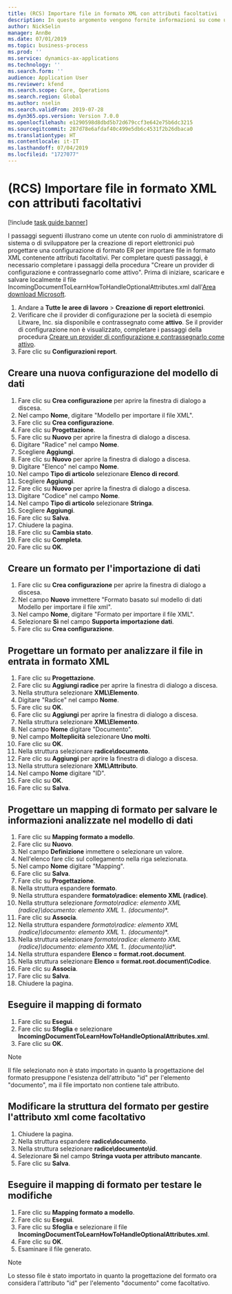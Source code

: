 ```yaml
---
title: (RCS) Importare file in formato XML con attributi facoltativi
description: In questo argomento vengono fornite informazioni su come un utente può progettare una configurazione di formato ER per importare file in formato XML con attributi facoltativi.
author: NickSelin
manager: AnnBe
ms.date: 07/01/2019
ms.topic: business-process
ms.prod: ''
ms.service: dynamics-ax-applications
ms.technology: ''
ms.search.form: ''
audience: Application User
ms.reviewer: kfend
ms.search.scope: Core, Operations
ms.search.region: Global
ms.author: nselin
ms.search.validFrom: 2019-07-28
ms.dyn365.ops.version: Version 7.0.0
ms.openlocfilehash: e1290598d8dbd5b72d679ccf3e642e75b6dc3215
ms.sourcegitcommit: 287d78e6afdaf40c499e5db6c4531f2b26dbaca0
ms.translationtype: HT
ms.contentlocale: it-IT
ms.lasthandoff: 07/04/2019
ms.locfileid: "1727077"
---
```

# <a name="rcs-import-files-in-xml-format-with-optional-attributes"></a>(RCS) Importare file in formato XML con attributi facoltativi

[!include [task guide banner](../../includes/task-guide-banner.md)]

I passaggi seguenti illustrano come un utente con ruolo di amministratore di sistema o di sviluppatore per la creazione di report elettronici può progettare una configurazione di formato ER per importare file in formato XML contenente attributi facoltativi. Per completare questi passaggi, è necessario completare i passaggi della procedura "Creare un provider di configurazione e contrassegnarlo come attivo". Prima di iniziare, scaricare e salvare localmente il file IncomingDocumentToLearnHowToHandleOptionalAttributes.xml dall'[Area download Microsoft](https://go.microsoft.com/fwlink/?linkid=874684).

1.  Andare a **Tutte le aree di lavoro** > **Creazione di report elettronici**.
2.  Verificare che il provider di configurazione per la società di esempio Litware, Inc. sia disponibile e contrassegnato come **attivo**. Se il provider di configurazione non è visualizzato, completare i passaggi della procedura [Creare un provider di configurazione e contrassegnarlo come attivo](er-configuration-provider-mark-it-active-2016-11.md).
3.  Fare clic su **Configurazioni report**.

## <a name="create-a-new-data-model-configuration"></a>Creare una nuova configurazione del modello di dati
1.  Fare clic su **Crea configurazione** per aprire la finestra di dialogo a discesa.
2.  Nel campo **Nome**, digitare "Modello per importare il file XML".
3.  Fare clic su **Crea configurazione**.
4.  Fare clic su **Progettazione**.
5.  Fare clic su **Nuovo** per aprire la finestra di dialogo a discesa.
6.  Digitare "Radice" nel campo **Nome**.
7.  Scegliere **Aggiungi**.
8.  Fare clic su **Nuovo** per aprire la finestra di dialogo a discesa.
9.  Digitare "Elenco" nel campo **Nome**.
10. Nel campo **Tipo di articolo** selezionare **Elenco di record**.
11. Scegliere **Aggiungi**.
12. Fare clic su **Nuovo** per aprire la finestra di dialogo a discesa.
13. Digitare "Codice" nel campo **Nome**.
14. Nel campo **Tipo di articolo** selezionare **Stringa**.
15. Scegliere **Aggiungi**.
16. Fare clic su **Salva**.
17. Chiudere la pagina.
18. Fare clic su **Cambia stato**.
19. Fare clic su **Completa**.
20. Fare clic su **OK**.

## <a name="create-a-format-for-data-import"></a>Creare un formato per l'importazione di dati
1.  Fare clic su **Crea configurazione** per aprire la finestra di dialogo a discesa.
2.  Nel campo **Nuovo** immettere "Formato basato sul modello di dati Modello per importare il file xml".
3.  Nel campo **Nome**, digitare "Formato per importare il file XML".
4.  Selezionare **Sì** nel campo **Supporta importazione dati**.
5.  Fare clic su **Crea configurazione**.

## <a name="design-a-format-to-parse-incoming-file-in-xml-format"></a>Progettare un formato per analizzare il file in entrata in formato XML
1.  Fare clic su **Progettazione**.
2.  Fare clic su **Aggiungi radice** per aprire la finestra di dialogo a discesa.
3.  Nella struttura selezionare **XML\Elemento**.
4.  Digitare "Radice" nel campo **Nome**.
5.  Fare clic su **OK**.
6.  Fare clic su **Aggiungi** per aprire la finestra di dialogo a discesa.
7.  Nella struttura selezionare **XML\Elemento**.
8.  Nel campo **Nome** digitare "Documento".
9.  Nel campo **Molteplicità** selezionare **Uno molti**.
10. Fare clic su **OK**.
11. Nella struttura selezionare **radice\documento**.
12. Fare clic su **Aggiungi** per aprire la finestra di dialogo a discesa.
13. Nella struttura selezionare **XML\Attributo**.
14. Nel campo **Nome** digitare "ID".
15. Fare clic su **OK**.
16. Fare clic su **Salva**.

## <a name="design-a-format-mapping-to-save-parsed-information-to-data-model"></a>Progettare un mapping di formato per salvare le informazioni analizzate nel modello di dati
1. Fare clic su **Mapping formato a modello**.
2. Fare clic su **Nuovo**.
3. Nel campo **Definizione** immettere o selezionare un valore.
4. Nell'elenco fare clic sul collegamento nella riga selezionata.
5. Nel campo **Nome** digitare "Mapping".
6. Fare clic su **Salva**.
7. Fare clic su **Progettazione**.
8. Nella struttura espandere **formato**.
9. Nella struttura espandere **formato\radice: elemento XML (radice)**.
10. Nella struttura selezionare **formato\radice: elemento XML (radice)\documento: elemento XML 1..* (documento)**.
11. Fare clic su **Associa**.
12. Nella struttura espandere **formato\radice: elemento XML (radice)\documento: elemento XML 1..* (documento)**.
13. Nella struttura selezionare **formato\radice: elemento XML (radice)\documento: elemento XML 1..* (documento)\id**.
14. Nella struttura espandere **Elenco = format.root.document**.
15. Nella struttura selezionare **Elenco = format.root.document\Codice**.
16. Fare clic su **Associa**.
17. Fare clic su **Salva**.
18. Chiudere la pagina.
 
## <a name="run-format-mapping"></a>Eseguire il mapping di formato
1. Fare clic su **Esegui**.
2. Fare clic su **Sfoglia** e selezionare **IncomingDocumentToLearnHowToHandleOptionalAttributes.xml**.
3. Fare clic su **OK**.

> [!NOTE]
> Il file selezionato non è stato importato in quanto la progettazione del formato presuppone l'esistenza dell'attributo "id" per l'elemento "documento", ma il file importato non contiene tale attributo.

## <a name="modify-format-structure-to-handle-xml-attribute-as-optional"></a>Modificare la struttura del formato per gestire l'attributo xml come facoltativo
1. Chiudere la pagina.
2. Nella struttura espandere **radice\documento**.
3. Nella struttura selezionare **radice\documento\id**.
4. Selezionare **Sì** nel campo **Stringa vuota per attributo mancante**.
5. Fare clic su **Salva**.
 
## <a name="run-format-mapping-to-test-changes"></a>Eseguire il mapping di formato per testare le modifiche
1. Fare clic su **Mapping formato a modello**.
2. Fare clic su **Esegui**.
3. Fare clic su **Sfoglia** e selezionare il file **IncomingDocumentToLearnHowToHandleOptionalAttributes.xml**.
4. Fare clic su **OK**.
5. Esaminare il file generato. 

> [!NOTE]
> Lo stesso file è stato importato in quanto la progettazione del formato ora considera l'attributo "id" per l'elemento "documento" come facoltativo.
